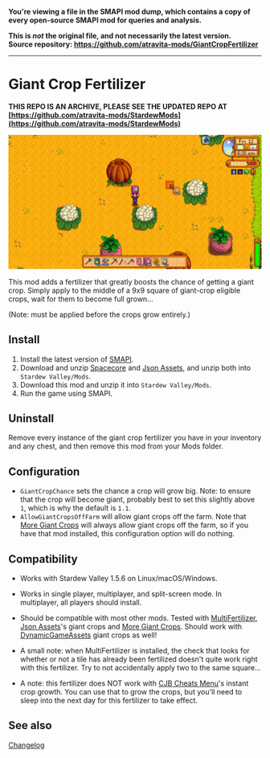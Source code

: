 **You're viewing a file in the SMAPI mod dump, which contains a copy of every open-source SMAPI mod
for queries and analysis.**

**This is _not_ the original file, and not necessarily the latest version.**  
**Source repository: https://github.com/atravita-mods/GiantCropFertilizer**

----

Giant Crop Fertilizer
===========================

**THIS REPO IS AN ARCHIVE, PLEASE SEE THE UPDATED REPO AT [https://github.com/atravita-mods/StardewMods](https://github.com/atravita-mods/StardewMods)**

![Header image](GiantCropFertilizer/docs/fertilizer.jpg)

This mod adds a fertilizer that greatly boosts the chance of getting a giant crop. Simply apply to the middle of a 9x9 square of giant-crop eligible crops, wait for them to become full grown...

(Note: must be applied before the crops grow entirely.)

## Install

1. Install the latest version of [SMAPI](https://smapi.io).
2. Download and unzip [Spacecore](https://www.nexusmods.com/stardewvalley/mods/1348) and [Json Assets](https://www.nexusmods.com/stardewvalley/mods/1720), and unzip both into `Stardew Valley/Mods`.
2. Download this mod and unzip it into `Stardew Valley/Mods`.
3. Run the game using SMAPI.

## Uninstall
Remove every instance of the giant crop fertilizer you have in your inventory and any chest, and then remove this mod from your Mods folder.

## Configuration

* `GiantCropChance` sets the chance a crop will grow big. Note: to ensure that the crop will become giant, probably best to set this slightly above `1`, which is why the default is `1.1`.
* `AllowGiantCropsOffFarm` will allow giant crops off the farm. Note that [More Giant Crops](https://www.nexusmods.com/stardewvalley/mods/5263) will always allow giant crops off the farm, so if you have that mod installed, this configuration option will do nothing.

## Compatibility

* Works with Stardew Valley 1.5.6 on Linux/macOS/Windows.
* Works in single player, multiplayer, and split-screen mode. In multiplayer, all players should install.
* Should be compatible with most other mods. Tested with [MultiFertilizer](https://www.nexusmods.com/stardewvalley/mods/7436), [Json Assets](https://www.nexusmods.com/stardewvalley/mods/1720)'s giant crops and [More Giant Crops](https://www.nexusmods.com/stardewvalley/mods/5263). Should work with [DynamicGameAssets](https://www.nexusmods.com/stardewvalley/mods/9365?tab=description) giant crops as well!

* A small note: when MultiFertilizer is installed, the check that looks for whether or not a tile has already been fertilized doesn't quite work right with this fertilizer. Try to not accidentally apply two to the same square...

* A note: this fertilizer does NOT work with [CJB Cheats Menu](https://www.nexusmods.com/stardewvalley/mods/4)'s instant crop growth. You can use that to grow the crops, but you'll need to sleep into the next day for this fertilizer to take effect.

## See also

[Changelog](GiantCropFertilizer/docs/Changelog.md)
